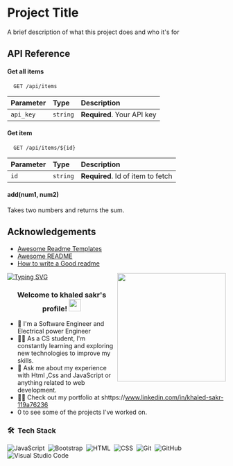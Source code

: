 
# Project Title

A brief description of what this project does and who it's for


## API Reference

#### Get all items

```http
  GET /api/items
```

| Parameter | Type     | Description                |
| :-------- | :------- | :------------------------- |
| `api_key` | `string` | **Required**. Your API key |

#### Get item

```http
  GET /api/items/${id}
```

| Parameter | Type     | Description                       |
| :-------- | :------- | :-------------------------------- |
| `id`      | `string` | **Required**. Id of item to fetch |

#### add(num1, num2)

Takes two numbers and returns the sum.


## Acknowledgements

 - [Awesome Readme Templates](https://awesomeopensource.com/project/elangosundar/awesome-README-templates)
 - [Awesome README](https://github.com/matiassingers/awesome-readme)
 - [How to write a Good readme](https://bulldogjob.com/news/449-how-to-write-a-good-readme-for-your-github-project)

<img width="250" align="right" src="https://c.tenor.com/_DOBjnGspYAAAAAM/code-coding.gif">
<a href="https://git.io/typing-svg"><img src="https://readme-typing-svg.demolab.com?font=Fira+Code&weight=800&size=22&duration=2000&pause=1000&color=60B7F7&background=FF060000&vCenter=true&multiline=true&width=435&lines=Hello..I+am+Front+End+Web+Developer" alt="Typing SVG" /></a>

<h3 align="center">
  Welcome to khaled sakr's profile!
  <img src="https://media.giphy.com/media/hvRJCLFzcasrR4ia7z/giphy.gif" width="28">
</h3>


- 🏢 I'm a Software Engineer and Electrical power Engineer
- 👨‍💻 As a CS student, I'm constantly learning and exploring new technologies to improve my skills.
- 💬 Ask me about my experience with Html ,Css and JavaScript or anything related to web development.
- 👨‍💻 Check out my portfolio at shttps://www.linkedin.com/in/khaled-sakr-119a76236
- 0 to see some of the projects I've worked on.

### 🛠 &nbsp;Tech Stack
![JavaScript](https://img.shields.io/badge/-JavaScript-05122A?style=flat&logo=javascript)&nbsp;
![Bootstrap](https://img.shields.io/badge/-Bootstrap-05122A?style=flat&logo=bootstrap&logoColor=563D7C)&nbsp;
![HTML](https://img.shields.io/badge/-HTML-05122A?style=flat&logo=HTML5)&nbsp;
![CSS](https://img.shields.io/badge/-CSS-05122A?style=flat&logo=CSS3&logoColor=1572B6)&nbsp;
![Git](https://img.shields.io/badge/-Git-05122A?style=flat&logo=git)&nbsp;
![GitHub](https://img.shields.io/badge/-GitHub-05122A?style=flat&logo=github)&nbsp;
![Visual Studio Code](https://img.shields.io/badge/-Visual%20Studio%20Code-05122A?style=flat&logo=visual-studio-code&logoColor=007ACC)&nbsp;

